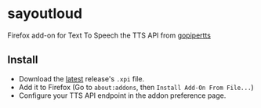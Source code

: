# sayoutloud

Firefox add-on for Text To Speech the TTS API from [gopipertts](https://github.com/nbr23/gopipertts)

## Install

- Download the [latest](https://github.com/nbr23/sayoutloud/releases/latest) release's `.xpi` file.
- Add it to Firefox (Go to `about:addons`, then `Install Add-On From File...`)
- Configure your TTS API endpoint in the addon preference page.
